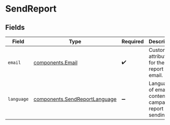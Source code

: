 # SendReport


## Fields

| Field                                                                      | Type                                                                       | Required                                                                   | Description                                                                | Example                                                                    |
| -------------------------------------------------------------------------- | -------------------------------------------------------------------------- | -------------------------------------------------------------------------- | -------------------------------------------------------------------------- | -------------------------------------------------------------------------- |
| `email`                                                                    | [components.Email](../../models/shared/email.md)                           | :heavy_check_mark:                                                         | Custom attributes for the report email.                                    |                                                                            |
| `language`                                                                 | [components.SendReportLanguage](../../models/shared/sendreportlanguage.md) | :heavy_minus_sign:                                                         | Language of email content for campaign report sending.                     | en                                                                         |